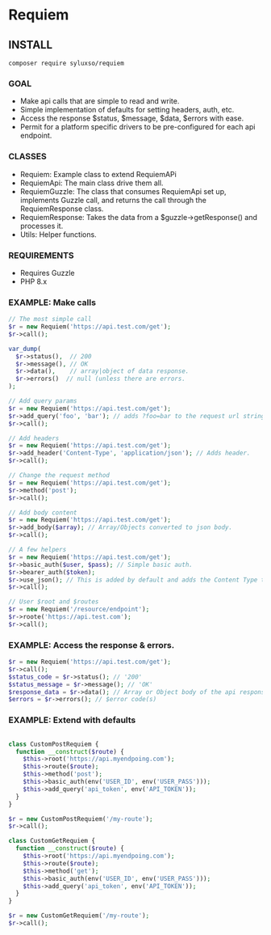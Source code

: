# Requiem

## INSTALL
```
composer require syluxso/requiem
```

### GOAL
- Make api calls that are simple to read and write.
- Simple implementation of defaults for setting headers, auth, etc.
- Access the response $status, $message, $data, $errors with ease.
- Permit for a platform specific drivers to be pre-configured for each api endpoint.

### CLASSES
- Requiem: Example class to extend RequiemAPi
- RequiemApi: The main class drive them all.
- RequiemGuzzle: The class that consumes RequiemApi set up, implements Guzzle call, and returns the call through the RequiemResponse class.
- RequiemResponse: Takes the data from a $guzzle->getResponse() and processes it.
- Utils: Helper functions.


### REQUIREMENTS
- Requires Guzzle
- PHP 8.x

### EXAMPLE: Make calls
```php
// The most simple call
$r = new Requiem('https://api.test.com/get');
$r->call();

var_dump(
  $r->status(),  // 200
  $r->message(), // OK
  $r->data(),    // array|object of data response.
  $r->errors()  // null (unless there are errors.
);
```

```php
// Add query params
$r = new Requiem('https://api.test.com/get');
$r->add_query('foo', 'bar'); // adds ?foo=bar to the request url string.
$r->call();
```

```php
// Add headers
$r = new Requiem('https://api.test.com/get');
$r->add_header('Content-Type', 'application/json'); // Adds header.
$r->call();
```

```php
// Change the request method
$r = new Requiem('https://api.test.com/get');
$r->method('post');
$r->call();
```

```php
// Add body content
$r = new Requiem('https://api.test.com/get');
$r->add_body($array); // Array/Objects converted to json body.
$r->call();
```

```php
// A few helpers
$r = new Requiem('https://api.test.com/get');
$r->basic_auth($user, $pass); // Simple basic auth.
$r->bearer_auth($token);
$r->use_json(); // This is added by default and adds the Content Type to the header.
$r->call();
```

```php
// User $root and $routes
$r = new Requiem('/resource/endpoint');
$r->roote('https://api.test.com');
$r->call();
```

### EXAMPLE: Access the response & errors.
```php
$r = new Requiem('https://api.test.com/get');
$r->call();
$status_code = $r->status(); // '200'
$status_message = $r->message(); // 'OK'
$response_data = $r->data(); // Array or Object body of the api response.
$errors = $r->errors(); // $error code(s)
```

### EXAMPLE: Extend with defaults
```php

class CustomPostRequiem {
  function __construct($route) {
    $this->root('https://api.myendpoing.com');
    $this->route($route);
    $this->method('post');
    $this->basic_auth(env('USER_ID', env('USER_PASS')));
    $this->add_query('api_token', env('API_TOKEN'));
  }
}

$r = new CustomPostRequiem('/my-route');
$r->call();

class CustomGetRequiem {
  function __construct($route) {
    $this->root('https://api.myendpoing.com');
    $this->route($route);
    $this->method('get');
    $this->basic_auth(env('USER_ID', env('USER_PASS')));
    $this->add_query('api_token', env('API_TOKEN'));
  }
}

$r = new CustomGetRequiem('/my-route');
$r->call();
```

